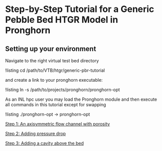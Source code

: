 # Step-by-Step Tutorial for a Generic Pebble Bed HTGR Model in Pronghorn

## Setting up your environment

Navigate to the right virtual test bed directory

!listing
cd /path/to/VTB/htgr/generic-pbr-tutorial

and create a link to your pronghorn executable:

!listing
ln -s /path/to/projects/pronghorn/pronghorn-opt

As an INL hpc user you may load the Pronghorn module and then
execute all commands in this tutorial except for swapping

!listing
./pronghorn-opt -> pronghorn-opt

[Step 1: An axisymmetric flow channel with porosity](generic-pbr-tutorial/step1.md)

[Step 2: Adding pressure drop](generic-pbr-tutorial/step2.md)

[Step 3: Adding a cavity above the bed](generic-pbr-tutorial/step3.md)
